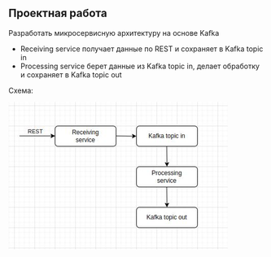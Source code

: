 ## Проектная работа

Разработать микросервисную архитектуру на основе Kafka

- Receiving service получает данные по REST и сохраняет в Kafka topic in
- Processing service берет данные из Kafka topic in, делает обработку и сохраняет в Kafka topic out
 
Схема:

![Alt text](./scheme.jpg?raw=true "")






